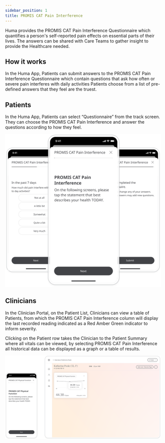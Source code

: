```yaml
---
sidebar_position: 1
title: PROMIS CAT Pain Interference
---
```


Huma provides the PROMIS CAT Pain Interference Questionnaire which quantifies a person's self-reported pain effects on essential parts of their lives. The answers can be shared with Care Teams to gather insight to provide the Healthcare needed.

## How it works

In the Huma App, Patients can submit answers to the PROMIS CAT Pain Interference Questionnaire which contain questions that ask how often or severe pain interferes with daily activities Patients choose from a list of pre-defined answers that they feel are the truest.

## Patients

In the Huma App, Patients can select “Questionnaire” from the track screen. They can choose the PROMIS CAT Pain Interference and answer the questions according to how they feel.

![PROMIS CAT Pain Interference in the Huma App](./assets/promis-cat-physical-interference.svg)

## Clinicians

In the Clinician Portal, on the Patient List, Clinicians can view a table of Patients, from which the PROMIS CAT Pain Interference column will display the last recorded reading indicated as a Red Amber Green indicator to inform severity. 

Clicking on the Patient row takes the Clinician to the Patient Summary where all vitals can be viewed, by selecting PROMIS CAT Pain Interference all historical data can be displayed as a graph or a table of results.

![Clinician View of PROMIS CAT Pain Interference](../mobility/assets/cp-promis-cat-physical-function.svg)
